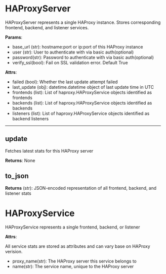 # HAProxyServer

HAProxyServer represents a single HAProxy instance. Stores corresponding frontend, backend, and listener services.

**Params**:

* base_url (str): hostname:port or ip:port of this HAProxy instance
* user (str):  User to authenticate with via basic auth(optional)
* password(str):  Password to authenticate with via basic auth(optional)
* verify_ssl(bool): Fail on SSL validation error. Default True

**Attrs**:

* failed (bool): Whether the last update attempt failed
* last_update (obj): datetime.datetime object of last update time in UTC
* frontends (list): List of haproxy.HAProxyService objects identified as frontends
* backends (list): List of haproxy.HAProxyService objects identified as backends
* listeners (list):  List of haproxy.HAProxyService objects identified as backend listeners

****

## update

Fetches latest stats for this HAProxy server

**Returns**: None

## to_json

**Returns** (str): JSON-encoded representation of all frontend, backend, and listener stats

# HAProxyService

HAProxyService represents a single frontend, backend, or listener

**Attrs**:

All service stats are stored as attributes and can vary base on HAProxy verision.

* proxy_name(str): The HAProxy server this service belongs to
* name(str): The service name, unique to the HAProxy server 
